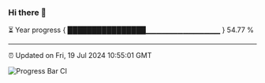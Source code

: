 ### Hi there 👋

⏳ Year progress { ████████████████▁▁▁▁▁▁▁▁▁▁▁▁▁▁ } 54.77 %

---

⏰ Updated on Fri, 19 Jul 2024 10:55:01 GMT

![Progress Bar CI](https://github.com/JuvenileQ/Progress-Bar-CI/workflows/main/badge.svg)
